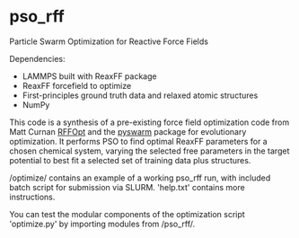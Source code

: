# pso_rff
Particle Swarm Optimization for Reactive Force Fields

Dependencies:
- LAMMPS built with ReaxFF package
- ReaxFF forcefield to optimize
- First-principles ground truth data and relaxed atomic structures
- NumPy

This code is a synthesis of a pre-existing force field optimization code from Matt Curnan [RFFOpt](https://github.com/15garzab/RFFopt) and the [pyswarm](https://github.com/tisimst/pyswarm) package for evolutionary optimization. It performs PSO to find optimal ReaxFF parameters for a chosen chemical system, varying the selected free parameters in the target potential to best fit a selected set of training data plus structures.

/optimize/ contains an example of a working pso_rff run, with included batch script for submission via SLURM. 'help.txt' contains more instructions.

You can test the modular components of the optimization script 'optimize.py' by importing modules from /pso_rff/.
